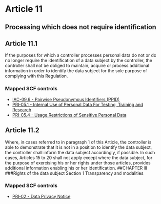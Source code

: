 # Article 11
## Processing which does not require identification

## Article 11.1
If the purposes for which a controller processes personal data do not or do no longer require the identification of a data subject by the controller, the controller shall not be obliged to maintain, acquire or process additional information in order to identify the data subject for the sole purpose of complying with this Regulation.

### Mapped SCF controls
- [IAC-09.6 - Pairwise Pseudonymous Identifiers (PPID)](../scf/iac-096-pairwisepseudonymousidentifiers(ppid).md)
- [PRI-05.1 - Internal Use of Personal Data For Testing, Training and Research](../scf/pri-051-internaluseofpersonaldatafortesting,trainingandresearch.md)
- [PRI-05.4 - Usage Restrictions of Sensitive Personal Data](../scf/pri-054-usagerestrictionsofsensitivepersonaldata.md)
## Article 11.2
Where, in cases referred to in paragraph 1 of this Article, the controller is able to demonstrate that it is not in a position to identify the data subject, the controller shall inform the data subject accordingly, if possible. In such cases, Articles 15 to 20 shall not apply except where the data subject, for the purpose of exercising his or her rights under those articles, provides additional information enabling his or her identification.
##CHAPTER III
###Rights of the data subject
<span class="expanded">Section 1
<span class="bold"><span class="expanded">Transparency and modalities

### Mapped SCF controls
- [PRI-02 - Data Privacy Notice](../scf/pri-02-dataprivacynotice.md)
